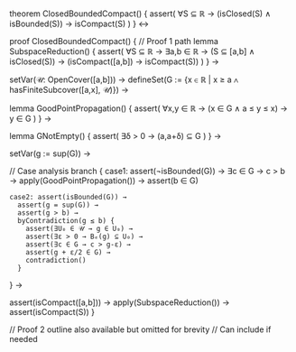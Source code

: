theorem ClosedBoundedCompact() {
  assert(
    ∀S ⊆ ℝ → (isClosed(S) ∧ isBounded(S)) → isCompact(S)
  )
} ↔

proof ClosedBoundedCompact() {
  // Proof 1 path
  lemma SubspaceReduction() {
    assert(
      ∀S ⊆ ℝ → ∃a,b ∈ ℝ → 
      (S ⊆ [a,b] ∧ isClosed(S)) →
      (isCompact([a,b]) → isCompact(S))
    )
  } →

  setVar(𝒰: OpenCover([a,b])) →
  defineSet(G := {x ∈ ℝ | x ≥ a ∧ hasFiniteSubcover([a,x], 𝒰)}) →
  
  lemma GoodPointPropagation() {
    assert(
      ∀x,y ∈ ℝ → (x ∈ G ∧ a ≤ y ≤ x) → y ∈ G
    )
  } →

  lemma GNotEmpty() {
    assert(
      ∃δ > 0 → (a,a+δ) ⊆ G
    )
  } →

  setVar(g := sup(G)) →
  
  // Case analysis
  branch {
    case1: assert(¬isBounded(G)) →
      ∃c ∈ G → c > b →
      apply(GoodPointPropagation()) →
      assert(b ∈ G)

    case2: assert(isBounded(G)) →
      assert(g = sup(G)) →
      assert(g > b) →
      byContradiction(g ≤ b) {
        assert(∃U₀ ∈ 𝒰 → g ∈ U₀) →
        assert(∃ε > 0 → Bₑ(g) ⊆ U₀) →
        assert(∃c ∈ G → c > g-ε) →
        assert(g + ε/2 ∈ G) →
        contradiction()
      }
  } →
  
  assert(isCompact([a,b])) →
  apply(SubspaceReduction()) →
  assert(isCompact(S))
}

// Proof 2 outline also available but omitted for brevity
// Can include if needed